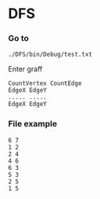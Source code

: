 # DFS

### Go to

```
./DFS/bin/Debug/test.txt
```

Enter graff

```
CountVertex CountEdge
EdgeX EdgeY
..... .....
EdgeX EdgeY
```

### File example

```
6 7
1 2
2 4
4 6
6 3
5 3
2 5
1 5
```
